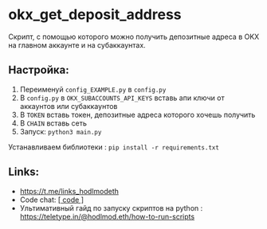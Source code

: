 # okx_get_deposit_address

Скрипт, с помощью которого можно получить депозитные адреса в OKX на главном аккаунте и на субаккаунтах. 

## Настройка:
1. Переименуй `config_EXAMPLE.py` в `config.py`
2. В `config.py` в `OKX_SUBACCOUNTS_API_KEYS` вставь апи ключи от аккаунтов или субаккаунтов
3. В `TOKEN` вставь токен, депозитные адреса которого хочешь получить
4. В `CHAIN` вставь сеть
5. Запуск: `python3 main.py`

Устанавливаем библиотеки : `pip install -r requirements.txt`

## Links:
- https://t.me/links_hodlmodeth
- Code chat: [[ code ]](https://t.me/code_hodlmodeth)
- Ультимативный гайд по запуску скриптов на python : https://teletype.in/@hodlmod.eth/how-to-run-scripts